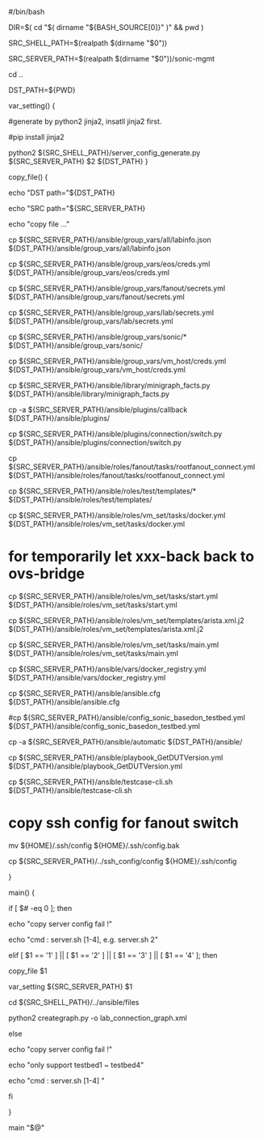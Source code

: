 #/bin/bash

DIR=$( cd "$( dirname "${BASH_SOURCE[0]}" )" && pwd )

SRC_SHELL_PATH=$(realpath $(dirname "$0"))

SRC_SERVER_PATH=$(realpath $(dirname "$0"))/sonic-mgmt

cd ..

DST_PATH=${PWD}

var_setting() {

   #generate by python2 jinja2, insatll jinja2 first.
    
   #pip install jinja2

   python2 ${SRC_SHELL_PATH}/server_config_generate.py ${SRC_SERVER_PATH} $2 ${DST_PATH}
}

copy_file() {

   echo "DST path="${DST_PATH}
    
   echo "SRC path="${SRC_SERVER_PATH}
    
   echo "copy file ..."

   cp ${SRC_SERVER_PATH}/ansible/group_vars/all/labinfo.json ${DST_PATH}/ansible/group_vars/all/labinfo.json
   
   cp ${SRC_SERVER_PATH}/ansible/group_vars/eos/creds.yml ${DST_PATH}/ansible/group_vars/eos/creds.yml
   
   cp ${SRC_SERVER_PATH}/ansible/group_vars/fanout/secrets.yml ${DST_PATH}/ansible/group_vars/fanout/secrets.yml
   
   cp ${SRC_SERVER_PATH}/ansible/group_vars/lab/secrets.yml ${DST_PATH}/ansible/group_vars/lab/secrets.yml
    
   cp ${SRC_SERVER_PATH}/ansible/group_vars/sonic/* ${DST_PATH}/ansible/group_vars/sonic/
    
   cp ${SRC_SERVER_PATH}/ansible/group_vars/vm_host/creds.yml ${DST_PATH}/ansible/group_vars/vm_host/creds.yml
    
   cp ${SRC_SERVER_PATH}/ansible/library/minigraph_facts.py ${DST_PATH}/ansible/library/minigraph_facts.py
   
   cp -a ${SRC_SERVER_PATH}/ansible/plugins/callback ${DST_PATH}/ansible/plugins/    
   
   cp ${SRC_SERVER_PATH}/ansible/plugins/connection/switch.py ${DST_PATH}/ansible/plugins/connection/switch.py
   
   cp ${SRC_SERVER_PATH}/ansible/roles/fanout/tasks/rootfanout_connect.yml ${DST_PATH}/ansible/roles/fanout/tasks/rootfanout_connect.yml
   
   cp ${SRC_SERVER_PATH}/ansible/roles/test/templates/* ${DST_PATH}/ansible/roles/test/templates/
   
   cp ${SRC_SERVER_PATH}/ansible/roles/vm_set/tasks/docker.yml ${DST_PATH}/ansible/roles/vm_set/tasks/docker.yml
    
   # for temporarily let xxx-back back to ovs-bridge
   
   cp ${SRC_SERVER_PATH}/ansible/roles/vm_set/tasks/start.yml ${DST_PATH}/ansible/roles/vm_set/tasks/start.yml
   
   cp ${SRC_SERVER_PATH}/ansible/roles/vm_set/templates/arista.xml.j2 ${DST_PATH}/ansible/roles/vm_set/templates/arista.xml.j2
    
   cp ${SRC_SERVER_PATH}/ansible/roles/vm_set/tasks/main.yml ${DST_PATH}/ansible/roles/vm_set/tasks/main.yml
    
   cp ${SRC_SERVER_PATH}/ansible/vars/docker_registry.yml ${DST_PATH}/ansible/vars/docker_registry.yml

   cp ${SRC_SERVER_PATH}/ansible/ansible.cfg ${DST_PATH}/ansible/ansible.cfg
   
   #cp ${SRC_SERVER_PATH}/ansible/config_sonic_basedon_testbed.yml ${DST_PATH}/ansible/config_sonic_basedon_testbed.yml
   
   cp -a ${SRC_SERVER_PATH}/ansible/automatic ${DST_PATH}/ansible/
   
   cp ${SRC_SERVER_PATH}/ansible/playbook_GetDUTVersion.yml ${DST_PATH}/ansible/playbook_GetDUTVersion.yml
   
   cp ${SRC_SERVER_PATH}/ansible/testcase-cli.sh ${DST_PATH}/ansible/testcase-cli.sh

   # copy ssh config for fanout switch
    
   mv ${HOME}/.ssh/config ${HOME}/.ssh/config.bak
    
   cp ${SRC_SERVER_PATH}/../ssh_config/config ${HOME}/.ssh/config

}


main() {

if [ $# -eq 0  ]; then

   echo "copy server config fail !"
    
   echo "cmd : server.sh [1-4], e.g. server.sh 2"
   
elif [ $1 == '1' ] || [  $1 == '2' ] || [  $1 == '3' ] || [  $1 == '4' ]; then

   copy_file $1
   
   var_setting ${SRC_SERVER_PATH} $1
    
   cd ${SRC_SHELL_PATH}/../ansible/files
    
   python2 creategraph.py -o lab_connection_graph.xml
    
else

   echo "copy server config fail !"
    
   echo "only support testbed1 ~ testbed4"
    
   echo "cmd : server.sh [1-4] "
   
fi

}

main "$@"
